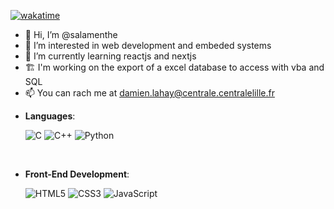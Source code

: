 [![wakatime](https://wakatime.com/badge/user/95963be1-0cd3-4e7d-a940-609117f663a6.svg)](https://wakatime.com/@95963be1-0cd3-4e7d-a940-609117f663a6)

- 👋 Hi, I’m @salamenthe
- 👀 I’m interested in web development and embeded systems
- 🌱 I’m currently learning reactjs and nextjs
- :building_construction: I'm working on the export of a excel database to access with vba and SQL
- 📫 You can rach me at damien.lahay@centrale.centralelille.fr

<!---
salamenthe/salamenthe is a ✨ special ✨ repository because its `README.md` (this file) appears on your GitHub profile.
You can click the Preview link to take a look at your changes.
--->

- **Languages**:
    
    ![C](https://img.shields.io/badge/C%20-%232370ED.svg?style=for-the-badge&logo=c&logoColor=white)
    ![C++](https://img.shields.io/badge/C++%20-%2300599C.svg?style=for-the-badge&logo=c%2B%2B&logoColor=white)
    ![Python](https://img.shields.io/badge/Python%20-%2314354C.svg?style=for-the-badge&logo=python&logoColor=white)

<br>   
    
- **Front-End Development**:

   ![HTML5](https://img.shields.io/badge/HTML5%20-%23E34F26.svg?style=for-the-badge&logo=html5&logoColor=white)
   ![CSS3](https://img.shields.io/badge/CSS%20-%231572B6.svg?style=for-the-badge&logo=css3&logoColor=white)
   ![JavaScript](https://img.shields.io/badge/JavaScript%20-%23F7DF1E.svg?style=for-the-badge&logo=javascript&logoColor=black)

<br>
